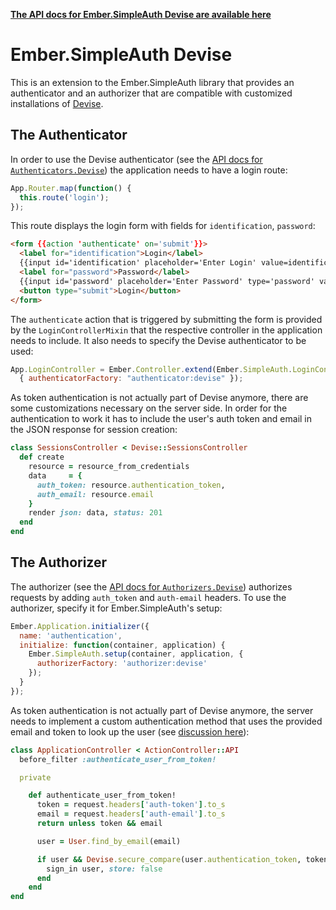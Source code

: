 __[The API docs for Ember.SimpleAuth Devise are available here](http://ember-simple-auth.simplabs.com/ember-simple-auth-devise-api-docs.html)__

# Ember.SimpleAuth Devise

This is an extension to the Ember.SimpleAuth library that provides an
authenticator and an authorizer that are compatible with customized
installations of [Devise](https://github.com/plataformatec/devise).

## The Authenticator

In order to use the Devise authenticator (see the
[API docs for `Authenticators.Devise`](http://ember-simple-auth.simplabs.com/ember-simple-auth-devise-api-docs.html#Ember-SimpleAuth-Authenticators-Devise))
the application needs to have a login route:

```js
App.Router.map(function() {
  this.route('login');
});
```

This route displays the login form with fields for `identification`,
`password`:

```html
<form {{action 'authenticate' on='submit'}}>
  <label for="identification">Login</label>
  {{input id='identification' placeholder='Enter Login' value=identification}}
  <label for="password">Password</label>
  {{input id='password' placeholder='Enter Password' type='password' value=password}}
  <button type="submit">Login</button>
</form>
```

The `authenticate` action that is triggered by submitting the form is provided
by the `LoginControllerMixin` that the respective controller in the application
needs to include. It also needs to specify the Devise authenticator to be used:

```js
App.LoginController = Ember.Controller.extend(Ember.SimpleAuth.LoginControllerMixin,
  { authenticatorFactory: "authenticator:devise" });
```

As token authentication is not actually part of Devise anymore, there are some
customizations necessary on the server side. In order for the authentication to
work it has to include the user's auth token and email in the JSON response for
session creation:

```ruby
class SessionsController < Devise::SessionsController
  def create
    resource = resource_from_credentials
    data     = {
      auth_token: resource.authentication_token,
      auth_email: resource.email
    }
    render json: data, status: 201
  end
end
```

## The Authorizer

The authorizer (see the
[API docs for `Authorizers.Devise`](http://ember-simple-auth.simplabs.com/ember-simple-auth-devise-api-docs.html#Ember-SimpleAuth-Authorizers-Devise))
authorizes requests by adding `auth_token` and `auth-email` headers. To use the
authorizer, specify it for Ember.SimpleAuth's setup:

```js
Ember.Application.initializer({
  name: 'authentication',
  initialize: function(container, application) {
    Ember.SimpleAuth.setup(container, application, {
      authorizerFactory: 'authorizer:devise'
    });
  }
});
```

As token authentication is not actually part of Devise anymore, the server
needs to implement a custom authentication method that uses the provided email
and token to look up the user (see
[discussion here](https://gist.github.com/josevalim/fb706b1e933ef01e4fb6)):

```ruby
class ApplicationController < ActionController::API
  before_filter :authenticate_user_from_token!

  private

    def authenticate_user_from_token!
      token = request.headers['auth-token'].to_s
      email = request.headers['auth-email'].to_s
      return unless token && email

      user = User.find_by_email(email)

      if user && Devise.secure_compare(user.authentication_token, token)
        sign_in user, store: false
      end
    end
end
```
